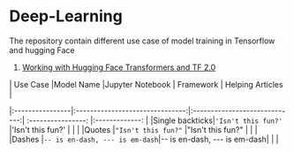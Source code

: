 # Deep-Learning
The repository contain different use case of model training in Tensorflow and hugging Face 
1. [Working with Hugging Face Transformers and TF 2.0](https://towardsdatascience.com/working-with-hugging-face-transformers-and-tf-2-0-89bf35e3555a)


|      Use Case          |Model Name                          |Jupyter Notebook    | Framework |  Helping Articles |
                  
|:----------------|:-------------------------------:|:-----------------------------:| :----------------: |:-------------: |
|Single backticks|`'Isn't this fun?'`            |'Isn't this fun?'            |                |          |
|Quotes          |`"Isn't this fun?"`            |"Isn't this fun?"            |                |          |
|Dashes          |`-- is en-dash, --- is em-dash`|-- is en-dash, --- is em-dash|               |           |
 


